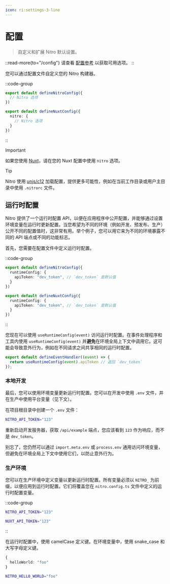 ```yaml
---
icon: ri:settings-3-line
---
```


# 配置

> 自定义和扩展 Nitro 默认设置。

::read-more{to="/config"}
请查看 [配置参考](/config) 以获取可用选项。
::

您可以通过配置文件自定义您的 Nitro 构建器。

::code-group
```ts [nitro.config.ts]
export default defineNitroConfig({
  // Nitro 选项
})
```

```ts [nuxt.config.ts]
export default defineNuxtConfig({
  nitro: {
    // Nitro 选项
  }
})
```
::

> [!IMPORTANT]
> 如果您使用 [Nuxt](https://nuxt.com)，请在您的 Nuxt 配置中使用 `nitro` 选项。

> [!TIP]
> Nitro 使用 [unjs/c12](https://github.com/unjs/c12) 加载配置，提供更多可能性，例如在当前工作目录或用户主目录中使用 `.nitrorc` 文件。

## 运行时配置

Nitro 提供了一个运行时配置 API，以便在应用程序中公开配置，并能够通过设置环境变量在运行时更新配置。当您希望为不同的环境（例如开发、预发布、生产）公开不同的配置值时，这非常有用。举个例子，您可以用它来为不同的环境暴露不同的 API 端点或不同的功能标志。

首先，您需要在配置文件中定义运行时配置。

::code-group
```ts [nitro.config.ts]
export default defineNitroConfig({
  runtimeConfig: {
    apiToken: "dev_token", // `dev_token` 是默认值
  }
})
```

```ts [nuxt.config.ts]
export default defineNuxtConfig({
  runtimeConfig: {
    apiToken: "dev_token", // `dev_token` 是默认值
  }
})
```
::

您现在可以使用 `useRuntimeConfig(event)` 访问运行时配置。在事件处理程序和工具内使用 `useRuntimeConfig(event)` 并**避免**在环境全局上下文中调用它。这可能会导致意外行为，例如在不同请求之间共享相同的运行时配置。

```ts [server/api/example.get.ts]
export default defineEventHandler((event) => {
  return useRuntimeConfig(event).apiToken // 返回 `dev_token`
});
```

### 本地开发

最后，您可以使用环境变量更新运行时配置。您可以在开发中使用 `.env` 文件，并在生产中使用平台变量（见下文）。

在项目根目录中创建一个 `.env` 文件：

```bash [.env]
NITRO_API_TOKEN="123"
```

重新启动开发服务器，获取 `/api/example` 端点，您应该看到 `123` 作为响应，而不是 `dev_token`。

别忘了，您仍然可以通过 `import.meta.env` 或 `process.env` 通用访问环境变量，但避免在环境全局上下文中使用它们，以防止意外行为。

### 生产环境

您可以在生产环境中定义变量以更新运行时配置。所有变量必须以 `NITRO_` 为前缀，以便应用到运行时配置。它们将覆盖您在 `nitro.config.ts` 文件中定义的运行时配置变量。

::code-group
```bash [.env (nitro)]
NITRO_API_TOKEN="123"
```

```bash [.env (nuxt)]
NUXT_API_TOKEN="123"
```
::

在运行时配置中，使用 camelCase 定义键。在环境变量中，使用 snake_case 和大写字母定义键。

```ts
{
  helloWorld: "foo"
}
```

```bash
NITRO_HELLO_WORLD="foo"
```
